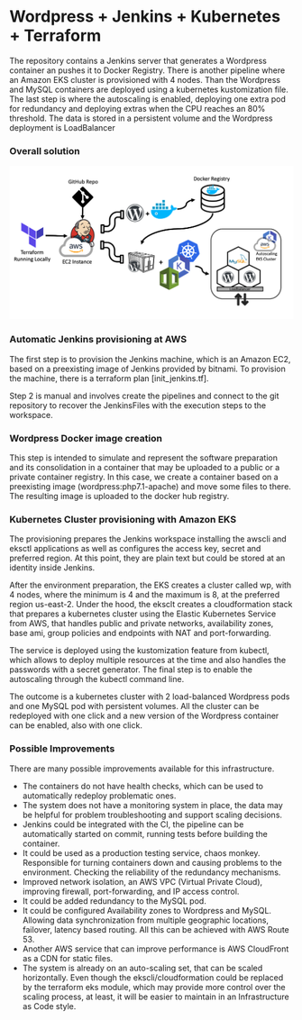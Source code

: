 # Wordpress + Jenkins + Kubernetes + Terraform
The repository contains a Jenkins server that generates a Wordpress container an pushes it to Docker Registry. There is another pipeline where an Amazon EKS cluster is provisioned with 4 nodes. Than the Wordpress and MySQL containers are deployed using a kubernetes kustomization file. The last step is where the autoscaling is enabled, deploying one extra pod for redundancy and deploying extras when the CPU reaches an 80% threshold. The data is stored in a persistent volume and the Wordpress deployment is LoadBalancer

### Overall solution
![Solution](solution.png)

### Automatic Jenkins provisioning at AWS
The first step is to provision the Jenkins machine, which is an Amazon EC2, based on a preexisting image of Jenkins provided by bitnami. To provision the machine, there is a terraform plan [init_jenkins.tf].

Step 2 is manual and involves create the pipelines and connect to the git repository to recover the JenkinsFiles with the execution steps to the workspace.

### Wordpress Docker image creation
This step is intended to simulate and represent the software preparation and its consolidation in a container that may be uploaded to a public or a private container registry. In this case, we create a container based on a preexisting image (wordpress:php7.1-apache) and move some files to there. The resulting image is uploaded to the docker hub registry.

### Kubernetes Cluster provisioning with Amazon EKS
The provisioning prepares the Jenkins workspace installing the awscli and eksctl applications as well as configures the access key, secret and preferred region. At this point, they are plain text but could be stored at an identity inside Jenkins.

After the environment preparation, the EKS creates a cluster called wp, with 4 nodes, where the minimum is 4 and the maximum is 8, at the preferred region us-east-2. Under the hood, the eksclt creates a cloudformation stack that prepares a kubernetes cluster using the Elastic Kubernetes Service from AWS, that handles public and private networks, availability zones, base ami, group policies and endpoints with NAT and port-forwarding.

The service is deployed using the kustomization feature from kubectl, which allows to deploy multiple resources at the time and also handles the passwords with a secret generator. The final step is to enable the autoscaling through the kubectl command line.

The outcome is a kubernetes cluster with 2 load-balanced Wordpress pods and one MySQL pod with persistent volumes. All the cluster can be redeployed with one click and a new version of the Wordpress container can be enabled, also with one click.

### Possible Improvements
There are many possible improvements available for this infrastructure.
- The containers do not have health checks, which can be used to automatically redeploy problematic ones.
- The system does not have a monitoring system in place, the data may be helpful for problem troubleshooting and support scaling decisions.
- Jenkins could be integrated with the CI, the pipeline can be automatically started on commit, running tests before building the container.
- It could be used as a production testing service, chaos monkey. Responsible for turning containers down and causing problems to the environment. Checking the reliability of the redundancy mechanisms.
- Improved network isolation, an AWS VPC (Virtual Private Cloud), improving firewall, port-forwarding, and IP access control.
- It could be added redundancy to the MySQL pod.
- It could be configured Availability zones to Wordpress and MySQL. Allowing data synchronization from multiple geographic locations, failover, latency based routing. All this can be achieved with AWS Route 53.
- Another AWS service that can improve performance is AWS CloudFront as a CDN for static files.
- The system is already on an auto-scaling set, that can be scaled horizontally. Even though the ekscli/cloudformation could be replaced by the terraform eks module, which may provide more control over the scaling process, at least, it will be easier to maintain in an Infrastructure as Code style.
